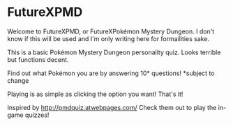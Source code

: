 # FutureXPMD

Welcome to FutureXPMD, or FutureXPokémon Mystery Dungeon.
I don't know if this will be used and I'm only writing here for formailities sake.

This is a basic Pokémon Mystery Dungeon personality quiz. Looks terrible but functions decent.

Find out what Pokémon you are by answering 10* questions!
*subject to change

Playing is as simple as clicking the option you want! That's it!

Inspired by http://pmdquiz.atwebpages.com/
Check them out to play the in-game quizzes!
